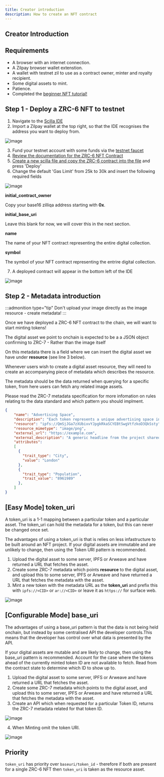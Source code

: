 ```yaml
---
title: Creator introduction
description: How to create an NFT contract
---
```


## Creator Introduction

## Requirements

* A browser with an internet connection.
* A Zilpay browser wallet extenstion.
* A wallet with testnet zil to use as a contract owner, minter and royalty recipient.
* Some digital assets to mint.
* Patience.
* Completed the [beginner NFT tutorial!](https://scilla-cookbook.org/tutorials/scilla-tutorials/nft-collection/introduction)

## Step 1 - Deploy a ZRC-6 NFT to testnet

1. Navigate to the [Scilla IDE](https://ide.zilliqa.com/#/)
2. Import a Zilpay wallet at the top right, so that the IDE recognises the address you want to deploy from.

![image](/img/developer-guide/import-zilpay.png)

3. Fund your testnet account with some funds via the [testnet faucet](https://dev-wallet.zilliqa.com/faucet?network=testnet)
4. [Review the documentation for the ZRC-6 NFT Contract](https://github.com/Zilliqa/ZRC/blob/master/zrcs/zrc-6.md)
5. [Create a new scilla file and copy the ZRC-6 contract into the file](https://raw.githubusercontent.com/Zilliqa/ZRC/master/reference/zrc6.scilla) and press 'Deploy'
6. Change the default 'Gas Limit' from 25k to 30k and insert the following required fields

![image](/img/developer-guide/zrc-6-deploy.png)

**initial_contract_owner**

Copy your base16 zilliqa address starting with **0x**.

**initial_base_uri**

Leave this blank for now, we will cover this in the next section.

**name**

The name of your NFT contract representing the entire digital collection.

**symbol**

The symbol of your NFT contract representing the entrire digital collection.

7. A deployed contract will appear in the bottom left of the IDE

![image](/img/developer-guide/deployed-contract.png)

## Step 2 - Metadata introduction

:::admonition type="tip"
Don't upload your image directly as the image resource - create metadata!
:::

Once we have deployed a ZRC-6 NFT contract to the chain, we will want to start minting tokens!

The digital asset we point to onchain is expected to be a a JSON object confirming to ZRC-7 - Rather than the image itself

On this metadata there is a field where we can insert the digital asset we have under **resource** (see line 3 below).

Whenever users wish to create a digital asset resource, they will need to create an accompanying piece of metadata which describes the resource.

The metadata should be the data returned when querying for a specific token, from here users can fetch any related image assets.

Please read the ZRC-7 metadata specification for more infomation on rules relating to the data standard and which pattern you should implment.

```json {4}
{
    "name": "Advertising Space",
    "description": "Each token represents a unique advertising space in the city.",
    "resource": "ipfs://QmSjJGa7zXUbixvYJpgkRkaSCYEBtSwgVtfzkoD3QkSsty",
    "resource_mimetype": "image/png",
    "external_url": "https://example.com",
    "external_description": "A generic headline from the project shared between all tokens.",
    "attributes": 
    [ 
      {
        "trait_type": "City", 
        "value": "London"
      }, 
      {
        "trait_type": "Population", 
        "trait_value": "8961989"
      }, 
    ]
}
```

## [Easy Mode] token_uri

A token_uri is a 1-1 mapping between a particular token and a particular asset. The token_uri can hold the metadata for a token, but this can never be changed once set.

The advantages of using a token_uri is that is relies on less infastructure to be built around an NFT project.
If your digital assets are immutable and are unlikely to change, then using the Token URI pattern is recommended.

1. Upload the digital asset to some server, IPFS or Arweave and have returned a URL that fetches the asset.
2. Create some ZRC-7 metadata which points **resource** to the digital asset, and upload this to some server, IPFS or Arweave and have returned a URL that fetches the metadata with the asset.
3. Mint a new token with the metadata URL as the **token_uri** and prefix this with `ipfs://<CID>` or `ar://<CID>` or leave it as `https://` for surface web.

![image](/img/developer-guide/mint-call.png)

## [Configurable Mode] base_uri

The advantages of using a base_uri pattern is that the data is not being held onchain, but instead by some centralised API the developer controls.This means that the developer has control over what data is presented by the API.

If your digital assets are mutable and are likely to change, then using the base_uri pattern is recommended.
Account for the case where the tokens ahead of the currently minted token ID are not available to fetch.
Read from the contract state to determine which ID to show up to.

1. Upload the digital asset to some server, IPFS or Arweave and have returned a URL that fetches the asset.
2. Create some ZRC-7 metadata which points to the digital asset, and upload this to some server, IPFS or Arweave and have returned a URL that fetches the metadata with the asset.
3. Create an API which when requested for a particular Token ID, returns the ZRC-7 metadata related for that token ID.

![image](/img/developer-guide/baseuri-call.png)

4. When Minting omit the token URI.

![image](/img/developer-guide/mint-call.png)

## Priority

```token_uri``` has priority over ```baseuri/token_id``` - therefore if both are present for a single ZRC-6 NFT then ```token_uri``` is taken as the resource asset.
